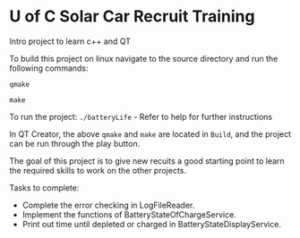 # U of C Solar Car Recruit Training
Intro project to learn c++ and QT

To build this project on linux navigate to the source directory and run the following commands:

`qmake`

`make`

To run the project:
`./batteryLife` - Refer to help for further instructions

In QT Creator, the above `qmake` and `make` are located in `Build`, and the project can be run through the play button.

The goal of this project is to give new recuits a good starting point to learn the required skills to work on the other projects.

Tasks to complete:
 *  Complete the error checking in LogFileReader.
 *  Implement the functions of BatteryStateOfChargeService.
 *  Print out time until depleted or charged in BatteryStateDisplayService.
